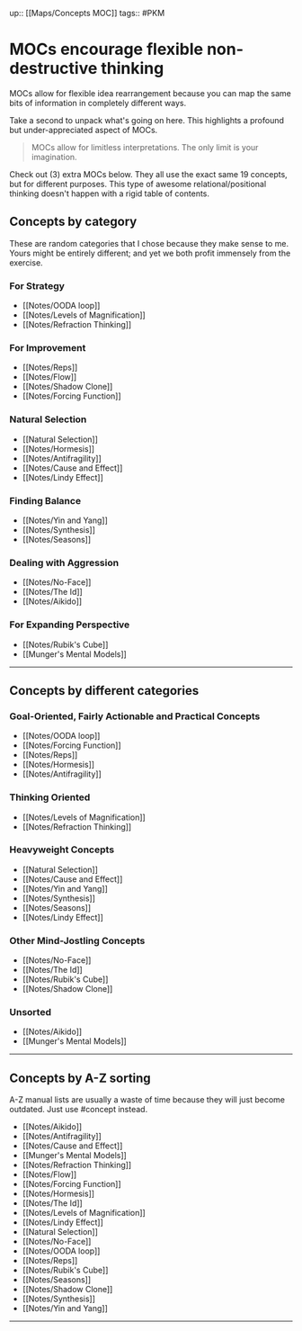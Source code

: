 up:: [[Maps/Concepts MOC]]
tags:: #PKM 

# MOCs encourage flexible non-destructive thinking
MOCs allow for flexible idea rearrangement because you can map the same bits of information in completely different ways.

Take a second to unpack what's going on here. This highlights a profound but under-appreciated aspect of MOCs. 

> MOCs allow for limitless interpretations. The only limit is your imagination.

Check out (3) extra MOCs below. They all use the exact same 19 concepts, but for different purposes. This type of awesome relational/positional thinking doesn't happen with a rigid table of contents. 

## Concepts by category
These are random categories that I chose because they make sense to me. Yours might be entirely different; and yet we both profit immensely from the exercise.

### For Strategy
- [[Notes/OODA loop]]
- [[Notes/Levels of Magnification]]  
- [[Notes/Refraction Thinking]]

### For Improvement
- [[Notes/Reps]] 
- [[Notes/Flow]]
- [[Notes/Shadow Clone]]
- [[Notes/Forcing Function]] 

### Natural Selection
- [[Natural Selection]]
- [[Notes/Hormesis]]
- [[Notes/Antifragility]]
- [[Notes/Cause and Effect]]
- [[Notes/Lindy Effect]] 

### Finding Balance
- [[Notes/Yin and Yang]]
- [[Notes/Synthesis]]
- [[Notes/Seasons]]

### Dealing with Aggression
- [[Notes/No-Face]]
- [[Notes/The Id]]
- [[Notes/Aikido]] 

### For Expanding Perspective
- [[Notes/Rubik's Cube]]
- [[Munger's Mental Models]]

---
## Concepts by different categories
### Goal-Oriented, Fairly Actionable and Practical Concepts
- [[Notes/OODA loop]]
- [[Notes/Forcing Function]] 
- [[Notes/Reps]] 
- [[Notes/Hormesis]]
- [[Notes/Antifragility]]

### Thinking Oriented
- [[Notes/Levels of Magnification]]  
- [[Notes/Refraction Thinking]]

### Heavyweight Concepts
- [[Natural Selection]]
- [[Notes/Cause and Effect]]
- [[Notes/Yin and Yang]]
- [[Notes/Synthesis]]
- [[Notes/Seasons]]
- [[Notes/Lindy Effect]] 

### Other Mind-Jostling Concepts
- [[Notes/No-Face]]
- [[Notes/The Id]]
- [[Notes/Rubik's Cube]]
- [[Notes/Shadow Clone]]

### Unsorted
- [[Notes/Aikido]] 
- [[Munger's Mental Models]]

---
## Concepts by A-Z sorting
A-Z manual lists are usually a waste of time because they will just become outdated. Just use #concept instead.

- [[Notes/Aikido]] 
- [[Notes/Antifragility]]
- [[Notes/Cause and Effect]]
- [[Munger's Mental Models]]
- [[Notes/Refraction Thinking]]
- [[Notes/Flow]]
- [[Notes/Forcing Function]] 
- [[Notes/Hormesis]]
- [[Notes/The Id]]
- [[Notes/Levels of Magnification]]  
- [[Notes/Lindy Effect]] 
- [[Natural Selection]]
- [[Notes/No-Face]]
- [[Notes/OODA loop]]
- [[Notes/Reps]] 
- [[Notes/Rubik's Cube]]
- [[Notes/Seasons]]
- [[Notes/Shadow Clone]]
- [[Notes/Synthesis]]
- [[Notes/Yin and Yang]]

---
